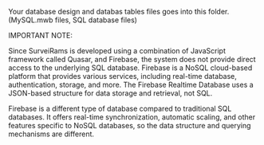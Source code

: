 Your database design and databas tables files goes into this folder. (MySQL.mwb files, SQL database files)

IMPORTANT NOTE:

Since SurveiRams is developed using a combination of JavaScript framework called Quasar, and Firebase, the system does not provide direct access to the underlying SQL database. Firebase is a NoSQL cloud-based platform that provides various services, including real-time database, authentication, storage, and more. The Firebase Realtime Database uses a JSON-based structure for data storage and retrieval, not SQL.

Firebase is a different type of database compared to traditional SQL databases. It offers real-time synchronization, automatic scaling, and other features specific to NoSQL databases, so the data structure and querying mechanisms are different.
